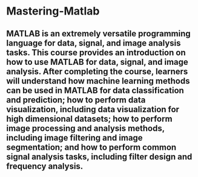 # Mastering-Matlab
## MATLAB is an extremely versatile programming language for data, signal, and image analysis tasks. This course provides an introduction on how to use MATLAB for data, signal, and image analysis. After completing the course, learners will understand how machine learning methods can be used in MATLAB for data classification and prediction; how to perform data visualization, including data visualization for high dimensional datasets; how to perform image processing and analysis methods, including image filtering and image segmentation; and how to perform common signal analysis tasks, including filter design and frequency analysis.
